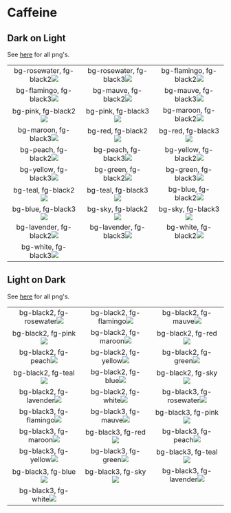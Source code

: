 # Caffeine
## Dark on Light


See [here](../../assets/pngs/caffeine) for all png's.

<table>
<tr>
<td align="center">bg-rosewater, fg-black2<img src="../../assets/pngs/caffeine/caffeine-bg-rosewater-fg-black2.png"></td>
<td align="center">bg-rosewater, fg-black3<img src="../../assets/pngs/caffeine/caffeine-bg-rosewater-fg-black3.png"></td>
<td align="center">bg-flamingo, fg-black2<img src="../../assets/pngs/caffeine/caffeine-bg-flamingo-fg-black2.png"></td>
</tr>
<tr>
<td align="center">bg-flamingo, fg-black3<img src="../../assets/pngs/caffeine/caffeine-bg-flamingo-fg-black3.png"></td>
<td align="center">bg-mauve, fg-black2<img src="../../assets/pngs/caffeine/caffeine-bg-mauve-fg-black2.png"></td>
<td align="center">bg-mauve, fg-black3<img src="../../assets/pngs/caffeine/caffeine-bg-mauve-fg-black3.png"></td>
</tr>
<tr>
<td align="center">bg-pink, fg-black2<img src="../../assets/pngs/caffeine/caffeine-bg-pink-fg-black2.png"></td>
<td align="center">bg-pink, fg-black3<img src="../../assets/pngs/caffeine/caffeine-bg-pink-fg-black3.png"></td>
<td align="center">bg-maroon, fg-black2<img src="../../assets/pngs/caffeine/caffeine-bg-maroon-fg-black2.png"></td>
</tr>
<tr>
<td align="center">bg-maroon, fg-black3<img src="../../assets/pngs/caffeine/caffeine-bg-maroon-fg-black3.png"></td>
<td align="center">bg-red, fg-black2<img src="../../assets/pngs/caffeine/caffeine-bg-red-fg-black2.png"></td>
<td align="center">bg-red, fg-black3<img src="../../assets/pngs/caffeine/caffeine-bg-red-fg-black3.png"></td>
</tr>
<tr>
<td align="center">bg-peach, fg-black2<img src="../../assets/pngs/caffeine/caffeine-bg-peach-fg-black2.png"></td>
<td align="center">bg-peach, fg-black3<img src="../../assets/pngs/caffeine/caffeine-bg-peach-fg-black3.png"></td>
<td align="center">bg-yellow, fg-black2<img src="../../assets/pngs/caffeine/caffeine-bg-yellow-fg-black2.png"></td>
</tr>
<tr>
<td align="center">bg-yellow, fg-black3<img src="../../assets/pngs/caffeine/caffeine-bg-yellow-fg-black3.png"></td>
<td align="center">bg-green, fg-black2<img src="../../assets/pngs/caffeine/caffeine-bg-green-fg-black2.png"></td>
<td align="center">bg-green, fg-black3<img src="../../assets/pngs/caffeine/caffeine-bg-green-fg-black3.png"></td>
</tr>
<tr>
<td align="center">bg-teal, fg-black2<img src="../../assets/pngs/caffeine/caffeine-bg-teal-fg-black2.png"></td>
<td align="center">bg-teal, fg-black3<img src="../../assets/pngs/caffeine/caffeine-bg-teal-fg-black3.png"></td>
<td align="center">bg-blue, fg-black2<img src="../../assets/pngs/caffeine/caffeine-bg-blue-fg-black2.png"></td>
</tr>
<tr>
<td align="center">bg-blue, fg-black3<img src="../../assets/pngs/caffeine/caffeine-bg-blue-fg-black3.png"></td>
<td align="center">bg-sky, fg-black2<img src="../../assets/pngs/caffeine/caffeine-bg-sky-fg-black2.png"></td>
<td align="center">bg-sky, fg-black3<img src="../../assets/pngs/caffeine/caffeine-bg-sky-fg-black3.png"></td>
</tr>
<tr>
<td align="center">bg-lavender, fg-black2<img src="../../assets/pngs/caffeine/caffeine-bg-lavender-fg-black2.png"></td>
<td align="center">bg-lavender, fg-black3<img src="../../assets/pngs/caffeine/caffeine-bg-lavender-fg-black3.png"></td>
<td align="center">bg-white, fg-black2<img src="../../assets/pngs/caffeine/caffeine-bg-white-fg-black2.png"></td>
</tr>
<tr>
<td align="center">bg-white, fg-black3<img src="../../assets/pngs/caffeine/caffeine-bg-white-fg-black3.png"></td>
</tr>
</table>

## Light on Dark


See [here](../../assets/pngs/caffeine) for all png's.

<table>
<tr>
<td align="center">bg-black2, fg-rosewater<img src="../../assets/pngs/caffeine/caffeine-bg-black2-fg-rosewater.png"></td>
<td align="center">bg-black2, fg-flamingo<img src="../../assets/pngs/caffeine/caffeine-bg-black2-fg-flamingo.png"></td>
<td align="center">bg-black2, fg-mauve<img src="../../assets/pngs/caffeine/caffeine-bg-black2-fg-mauve.png"></td>
</tr>
<tr>
<td align="center">bg-black2, fg-pink<img src="../../assets/pngs/caffeine/caffeine-bg-black2-fg-pink.png"></td>
<td align="center">bg-black2, fg-maroon<img src="../../assets/pngs/caffeine/caffeine-bg-black2-fg-maroon.png"></td>
<td align="center">bg-black2, fg-red<img src="../../assets/pngs/caffeine/caffeine-bg-black2-fg-red.png"></td>
</tr>
<tr>
<td align="center">bg-black2, fg-peach<img src="../../assets/pngs/caffeine/caffeine-bg-black2-fg-peach.png"></td>
<td align="center">bg-black2, fg-yellow<img src="../../assets/pngs/caffeine/caffeine-bg-black2-fg-yellow.png"></td>
<td align="center">bg-black2, fg-green<img src="../../assets/pngs/caffeine/caffeine-bg-black2-fg-green.png"></td>
</tr>
<tr>
<td align="center">bg-black2, fg-teal<img src="../../assets/pngs/caffeine/caffeine-bg-black2-fg-teal.png"></td>
<td align="center">bg-black2, fg-blue<img src="../../assets/pngs/caffeine/caffeine-bg-black2-fg-blue.png"></td>
<td align="center">bg-black2, fg-sky<img src="../../assets/pngs/caffeine/caffeine-bg-black2-fg-sky.png"></td>
</tr>
<tr>
<td align="center">bg-black2, fg-lavender<img src="../../assets/pngs/caffeine/caffeine-bg-black2-fg-lavender.png"></td>
<td align="center">bg-black2, fg-white<img src="../../assets/pngs/caffeine/caffeine-bg-black2-fg-white.png"></td>
<td align="center">bg-black3, fg-rosewater<img src="../../assets/pngs/caffeine/caffeine-bg-black3-fg-rosewater.png"></td>
</tr>
<tr>
<td align="center">bg-black3, fg-flamingo<img src="../../assets/pngs/caffeine/caffeine-bg-black3-fg-flamingo.png"></td>
<td align="center">bg-black3, fg-mauve<img src="../../assets/pngs/caffeine/caffeine-bg-black3-fg-mauve.png"></td>
<td align="center">bg-black3, fg-pink<img src="../../assets/pngs/caffeine/caffeine-bg-black3-fg-pink.png"></td>
</tr>
<tr>
<td align="center">bg-black3, fg-maroon<img src="../../assets/pngs/caffeine/caffeine-bg-black3-fg-maroon.png"></td>
<td align="center">bg-black3, fg-red<img src="../../assets/pngs/caffeine/caffeine-bg-black3-fg-red.png"></td>
<td align="center">bg-black3, fg-peach<img src="../../assets/pngs/caffeine/caffeine-bg-black3-fg-peach.png"></td>
</tr>
<tr>
<td align="center">bg-black3, fg-yellow<img src="../../assets/pngs/caffeine/caffeine-bg-black3-fg-yellow.png"></td>
<td align="center">bg-black3, fg-green<img src="../../assets/pngs/caffeine/caffeine-bg-black3-fg-green.png"></td>
<td align="center">bg-black3, fg-teal<img src="../../assets/pngs/caffeine/caffeine-bg-black3-fg-teal.png"></td>
</tr>
<tr>
<td align="center">bg-black3, fg-blue<img src="../../assets/pngs/caffeine/caffeine-bg-black3-fg-blue.png"></td>
<td align="center">bg-black3, fg-sky<img src="../../assets/pngs/caffeine/caffeine-bg-black3-fg-sky.png"></td>
<td align="center">bg-black3, fg-lavender<img src="../../assets/pngs/caffeine/caffeine-bg-black3-fg-lavender.png"></td>
</tr>
<tr>
<td align="center">bg-black3, fg-white<img src="../../assets/pngs/caffeine/caffeine-bg-black3-fg-white.png"></td>
</tr>
</table>
